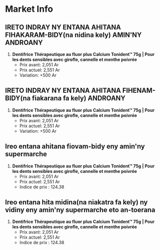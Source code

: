 # Market Info

## IRETO INDRAY NY ENTANA AHITANA FIHAKARAM-BIDY(na nidina kely) AMIN'NY ANDROANY

1. **Dentifrice Thérapeutique au fluor plus Calcium Tonident™ 75g | Pour les dents sensibles avec girofle, cannelle et menthe poivrée**
   - Prix avant: 2,051 Ar
   - Prix actuel: 2,551 Ar
   - Variation: +500 Ar

## IRETO INDRAY NY ENTANA AHITANA FIHENAM-BIDY(na fiakarana fa kely) ANDROANY

1. **Dentifrice Thérapeutique au fluor plus Calcium Tonident™ 75g | Pour les dents sensibles avec girofle, cannelle et menthe poivrée**
   - Prix avant: 2,051 Ar
   - Prix actuel: 2,551 Ar
   - Variation: +500 Ar

## Ireo entana ahitana fiovam-bidy eny amin'ny supermarche

1. **Dentifrice Thérapeutique au fluor plus Calcium Tonident™ 75g | Pour les dents sensibles avec girofle, cannelle et menthe poivrée**
   - Prix avant: 2,051 Ar
   - Prix actuel: 2,551 Ar
   - Indice de prix : 124.38

## Ireo entana hita midina(na niakatra fa kely) ny vidiny eny amin'ny supermarche eto an-toerana

1. **Dentifrice Thérapeutique au fluor plus Calcium Tonident™ 75g | Pour les dents sensibles avec girofle, cannelle et menthe poivrée**
   - Prix avant: 2,051 Ar
   - Prix actuel: 2,551 Ar
   - Indice de prix : 124.38


